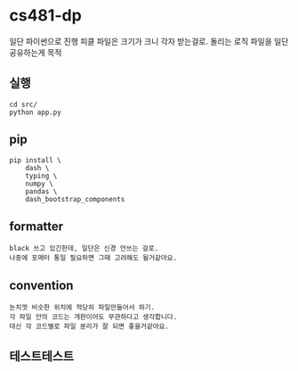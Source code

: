 # cs481-dp

일단 파이썬으로 진행
피클 파일은 크기가 크니 각자 받는걸로. 돌리는 로직 파일을 일단 공유하는게 목적

## 실행
```
cd src/
python app.py
```

## pip
```
pip install \
    dash \
    typing \
    numpy \
    pandas \
    dash_bootstrap_components
```

## formatter
    black 쓰고 있긴한데, 일단은 신경 안쓰는 걸로. 
    나중에 포매터 통일 필요하면 그때 고려해도 될거같아요.

## convention
    눈치껏 비슷한 위치에 적당히 파일만들어서 하기.
    각 파일 안의 코드는 개판이어도 무관하다고 생각합니다.
    대신 각 코드별로 파일 분리가 잘 되면 좋을거같아요.

## 테스트테스트
